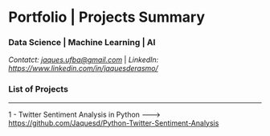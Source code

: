 # Portfolio | Projects Summary 

### Data Science | Machine Learning | AI 

*Contatct: jaques.ufba@gmail.com* | *LinkedIn: https://www.linkedin.com/in/jaquesderasmo/*


### List of Projects
---


1 - Twitter Sentiment Analysis in Python ---> https://github.com/Jaquesd/Python-Twitter-Sentiment-Analysis
